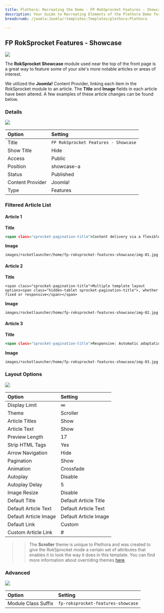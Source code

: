```yaml
---
title: Plethora: Recreating the Demo - FP RokSprocket Features - Showcase
description: Your Guide to Recreating Elements of the Plethora Demo for Joomla
breadcrumb: /joomla:Joomla/!templates:Templates/plethora:Plethora

---
```


FP RokSprocket Features - Showcase
-----

![][demo]

The **RokSprocket Showcase** module used near the top of the front page is a great way to feature some of your site's more notable articles or areas of interest.

We utilized the **Joomla!** Content Provider, linking each item in the RokSprocket module to an article. The **Title** and **Image** fields in each article have been altered. A few examples of these article changes can be found below.

### Details

![][demo2]

| Option           | Setting                              |
| :----------      | :----------                          |
| Title            | `FP RokSprocket Features - Showcase` |
| Show Title       | Hide                                 |
| Access           | Public                               |
| Position         | showcase-a                           |
| Status           | Published                            |
| Content Provider | Joomla!                              |
| Type             | Features                             |

### Filtered Article List

#### Article 1

**Title**

~~~ .html
<span class="sprocket-pagination-title">Content delivery via a flexible<span class="hidden-tablet sprocket-pagination-title">, dynamic and configurable</span> framework</span>
~~~

**Image**

~~~ .html
images/rocketlauncher/home/fp-roksprocket-features-showcase/img-01.jpg
~~~

#### Article 2

**Title**

~~~
<span class="sprocket-pagination-title">Multiple template layout options<span class="hidden-tablet sprocket-pagination-title">, whether fixed or responsive</span></span>
~~~

**Image**

~~~ .html
images/rocketlauncher/home/fp-roksprocket-features-showcase/img-02.jpg
~~~

#### Article 3

**Title**

~~~ .html
<span class="sprocket-pagination-title">Responsive: Automatic adaptation to devices<span class="hidden-tablet sprocket-pagination-title">, such as mobile or tablet</span></span>
~~~

**Image**

~~~ .html
images/rocketlauncher/home/fp-roksprocket-features-showcase/img-03.jpg
~~~

### Layout Options

![][demo3]

| Option                | Setting               |
| :----------           | :----------           |
| Display Limit         | ∞                     |
| Theme                 | Scroller              |
| Article Titles        | Show                  |
| Article Text          | Show                  |
| Preview Length        | 17                    |
| Strip HTML Tags       | Yes                   |
| Arrow Navigation      | Hide                  |
| Pagination            | Show                  |
| Animation             | Crossfade             |
| Autoplay              | Disable               |
| Autoplay Delay        | 5                     |
| Image Resize          | Disable               |
| Default Title         | Default Article Title |
| Default Article Text  | Default Article Text  |
| Default Article Image | Default Article Image |
| Default Link          | Custom                |
| Custom Article Link   | #                     |

>> The **Scroller** theme is unique to Plethora and was created to give the RokSprocket mode a certain set of attributes that enables it to look the way it does in this template. You can find more information about overriding themes [here](../../extensions/roksprocket/layout_modes.md#custom-layout-theme-overrides).


### Advanced
![][demo4]

| Option              | Setting                            |
| :----------         | :----------                        |
| Module Class Suffix | `fp-roksprocket-features-showcase` |

[demo]: assets/demo_4.jpeg
[demo2]: assets/demo_4a.jpeg
[demo3]: assets/demo_4b.jpeg
[demo4]: assets/demo_4c.jpeg
